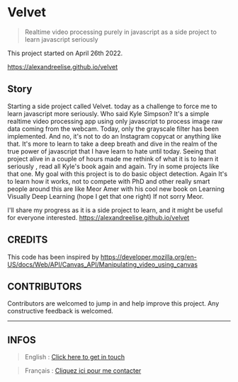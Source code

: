 # Velvet

> Realtime video processing purely in javascript as a side project to learn javascript seriously

This project started on April 26th 2022.

https://alexandreelise.github.io/velvet

## Story

Starting a side project called Velvet. today as a challenge to force me to learn javascript more seriously. Who said Kyle Simpson?  It's a simple realtime video processing app using only javascript to process image raw data coming from the webcam. Today, only the grayscale filter has been implemented. And no, it's not to do an Instagram copycat or  anything like that. It's more to learn to take a deep breath and dive in the realm of the true power of javascript that I have learn to hate until today. Seeing that project alive in a couple of hours made me rethink of what it is to learn it seriously , read all Kyle's book again and again. Try in some projects like that one. My goal with this project is to do basic object detection. Again It's to learn how it works, not to compete with PhD and other really smart people around this are like  Meor Amer with his cool new book on Learning Visually Deep Learning (hope I get that one right) If not sorry Meor.

I'll share my progress as it is a side project to learn, and it might be useful for everyone interested.
https://alexandreelise.github.io/velvet

## CREDITS
This code has been inspired by https://developer.mozilla.org/en-US/docs/Web/API/Canvas_API/Manipulating_video_using_canvas

## CONTRIBUTORS
Contributors are welcomed to jump in and help improve this project. Any constructive feedback is welcomed.

--------------------------------------------
## INFOS

> English : [Click here to get in touch](https://github.com/mralexandrelise/mralexandrelise/blob/master/community.md "Get in touch")

> Français : [Cliquez ici pour me contacter](https://github.com/mralexandrelise/mralexandrelise/blob/master/community.md "Me contacter")
